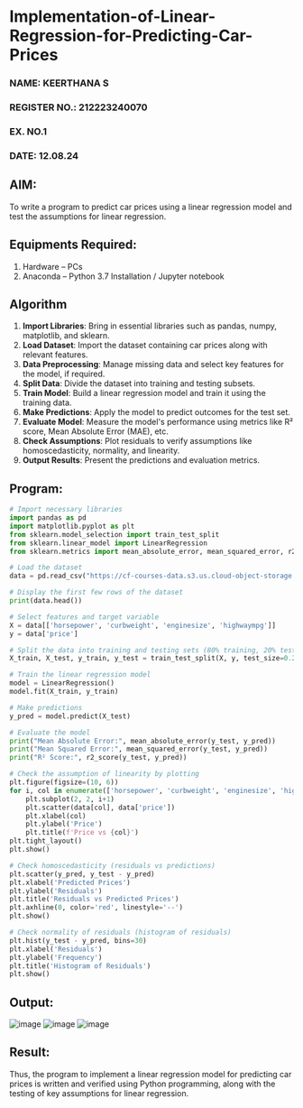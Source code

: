 # Implementation-of-Linear-Regression-for-Predicting-Car-Prices
<H3>NAME: KEERTHANA S</H3>
<H3>REGISTER NO.: 212223240070</H3>
<H3>EX. NO.1</H3>
<H3>DATE: 12.08.24</H3>

## AIM:
To write a program to predict car prices using a linear regression model and test the assumptions for linear regression.

## Equipments Required:
1. Hardware – PCs
2. Anaconda – Python 3.7 Installation / Jupyter notebook

## Algorithm
1. **Import Libraries**: Bring in essential libraries such as pandas, numpy, matplotlib, and sklearn.
2. **Load Dataset**: Import the dataset containing car prices along with relevant features.
3. **Data Preprocessing**: Manage missing data and select key features for the model, if required.
4. **Split Data**: Divide the dataset into training and testing subsets.
5. **Train Model**: Build a linear regression model and train it using the training data.
6. **Make Predictions**: Apply the model to predict outcomes for the test set.
7. **Evaluate Model**: Measure the model's performance using metrics like R² score, Mean Absolute Error (MAE), etc.
8. **Check Assumptions**: Plot residuals to verify assumptions like homoscedasticity, normality, and linearity.
9. **Output Results**: Present the predictions and evaluation metrics.

## Program:

```py
# Import necessary libraries
import pandas as pd
import matplotlib.pyplot as plt
from sklearn.model_selection import train_test_split
from sklearn.linear_model import LinearRegression
from sklearn.metrics import mean_absolute_error, mean_squared_error, r2_score

# Load the dataset
data = pd.read_csv("https://cf-courses-data.s3.us.cloud-object-storage.appdomain.cloud/IBM-ML240EN-SkillsNetwork/labs/data/CarPrice_Assignment.csv")

# Display the first few rows of the dataset
print(data.head())

# Select features and target variable
X = data[['horsepower', 'curbweight', 'enginesize', 'highwaympg']]
y = data['price']

# Split the data into training and testing sets (80% training, 20% testing)
X_train, X_test, y_train, y_test = train_test_split(X, y, test_size=0.2, random_state=42)

# Train the linear regression model
model = LinearRegression()
model.fit(X_train, y_train)

# Make predictions
y_pred = model.predict(X_test)

# Evaluate the model
print("Mean Absolute Error:", mean_absolute_error(y_test, y_pred))
print("Mean Squared Error:", mean_squared_error(y_test, y_pred))
print("R² Score:", r2_score(y_test, y_pred))

# Check the assumption of linearity by plotting
plt.figure(figsize=(10, 6))
for i, col in enumerate(['horsepower', 'curbweight', 'enginesize', 'highwaympg']):
    plt.subplot(2, 2, i+1)
    plt.scatter(data[col], data['price'])
    plt.xlabel(col)
    plt.ylabel('Price')
    plt.title(f'Price vs {col}')
plt.tight_layout()
plt.show()

# Check homoscedasticity (residuals vs predictions)
plt.scatter(y_pred, y_test - y_pred)
plt.xlabel('Predicted Prices')
plt.ylabel('Residuals')
plt.title('Residuals vs Predicted Prices')
plt.axhline(0, color='red', linestyle='--')
plt.show()

# Check normality of residuals (histogram of residuals)
plt.hist(y_test - y_pred, bins=30)
plt.xlabel('Residuals')
plt.ylabel('Frequency')
plt.title('Histogram of Residuals')
plt.show()

```

## Output:
![image](https://github.com/user-attachments/assets/0df379cd-2339-4a3b-b266-95f02733d133)
![image](https://github.com/user-attachments/assets/7e8739e0-86a2-426c-83a9-83b9246b2916)
![image](https://github.com/user-attachments/assets/7de1ddfc-2f40-4cc8-83d4-b04d53cf4e3e)


## Result:
Thus, the program to implement a linear regression model for predicting car prices is written and verified using Python programming, along with the testing of key assumptions for linear regression.
